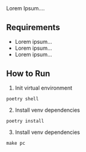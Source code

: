 ## <PROJECT NAME>

Lorem Ipsum....


## Requirements

* Lorem ipsum...
* Lorem ipsum...
* Lorem ipsum...


## How to Run
1. Init virtual environment
```shell
poetry shell
```

2. Install venv dependencies
```shell
poetry install
```

3. Install venv dependencies
```shell
make pc
```